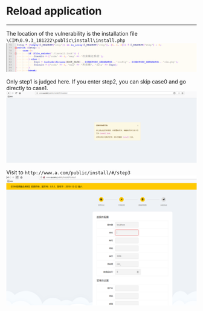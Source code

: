 # Reload application
----------------------------
The location of the vulnerability is the installation file `\CIM\0.9.3_181222\public\install\install.php`
![](https://github.com/AvaterXXX/CVEs/blob/master/images/cim/cim_Information-Disclosure_1-1.png)

Only step1 is judged here. If you enter step2, you can skip case0 and go directly to case1.
![](https://github.com/AvaterXXX/CVEs/blob/master/images/cim/cim_Information-Disclosure_1-2.png)

Visit to `http://www.a.com/public/install/#/step3`
![](https://github.com/AvaterXXX/CVEs/blob/master/images/cim/cim_Information-Disclosure_1-3.png)
